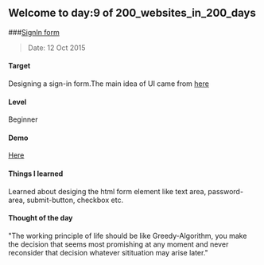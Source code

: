 ## Welcome to day:9 of 200_websites_in_200_days
###[SignIn form](http://codepen.io/andy1729/full/rOzbdo/)
> Date: 12 Oct 2015

#### Target
  Designing a sign-in form.The main idea of UI came from [here](https://dribbble.com/shots/2125879-Day-001-Login-Form/attachments/387086)

#### Level
  Beginner

#### Demo
  [Here](http://codepen.io/andy1729/full/rOzbdo/)

#### Things I learned
   Learned about desiging the html form element like text area, password-area, submit-button, checkbox etc.


#### Thought of the day
  "The working principle of life should be like Greedy-Algorithm, you make the decision that seems most promishing at any moment and never reconsider that decision whatever sitituation may arise later."